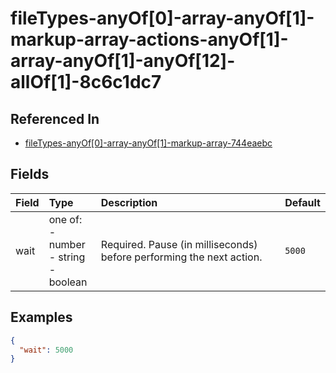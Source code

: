 
# fileTypes-anyOf[0]-array-anyOf[1]-markup-array-actions-anyOf[1]-array-anyOf[1]-anyOf[12]-allOf[1]-8c6c1dc7



## Referenced In

- [fileTypes-anyOf[0]-array-anyOf[1]-markup-array-744eaebc](/docs/references/schemas/filetypes-anyof-0--array-anyof-1--markup-array-744eaebc)

## Fields

Field | Type | Description | Default
:-- | :-- | :-- | :--
wait | one of:<br/>- number<br/>- string<br/>- boolean | Required. Pause (in milliseconds) before performing the next action. | `5000`

## Examples

```json
{
  "wait": 5000
}
```
